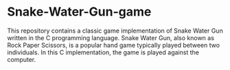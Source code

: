 # Snake-Water-Gun-game
This repository contains a classic game implementation of Snake Water Gun written in the C programming language. Snake Water Gun, also known as Rock Paper Scissors, is a popular hand game typically played between two individuals. 
In this C implementation, the game is played against the computer. 
